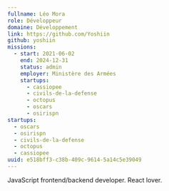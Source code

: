 ```yaml
---
fullname: Léo Mora
role: Développeur
domaine: Développement
link: https://github.com/Yoshiin
github: yoshiin
missions:
  - start: 2021-06-02
    end: 2024-12-31
    status: admin
    employer: Ministère des Armées
    startups:
      - cassiopee
      - civils-de-la-defense
      - octopus
      - oscars
      - osirispn
startups:
  - oscars
  - osirispn
  - civils-de-la-defense
  - octopus
  - cassiopee
uuid: e518bff3-c38b-409c-9614-5a14c5e39049
---
```

JavaScript frontend/backend developer. React lover.